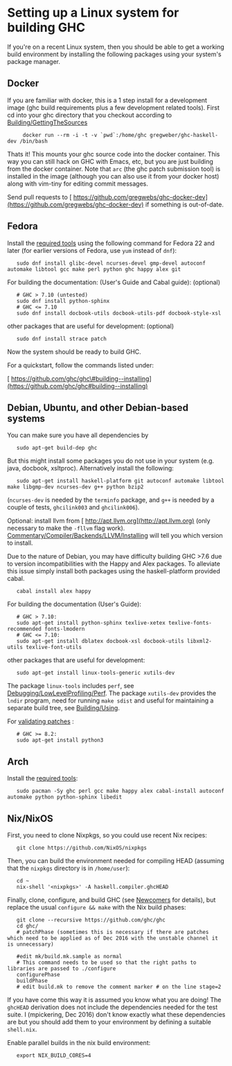 


# Setting up a Linux system for building GHC



If you're on a recent Linux system, then you should be able to get a working build environment by installing the following packages using your system's package manager.


## Docker



If you are familiar with docker, this is a 1 step install for a development image (ghc build requirements plus a few development related tools).
First cd into your ghc directory that you checkout according to [Building/GettingTheSources](building/getting-the-sources)


```wiki
     docker run --rm -i -t -v `pwd`:/home/ghc gregweber/ghc-haskell-dev /bin/bash
```


Thats it!
This mounts your ghc source code into the docker container.
This way you can still hack on GHC with Emacs, etc, but you are just building from the docker container.
Note that `arc` (the ghc patch submission tool) is installed in the image (although you can also use it from your docker host) along with vim-tiny for editing commit messages.



Send pull requests to [
https://github.com/gregwebs/ghc-docker-dev](https://github.com/gregwebs/ghc-docker-dev) if something is out-of-date.


## Fedora



Install the [
required tools](https://ghc.haskell.org/trac/ghc/wiki/Building/Preparation/Tools) using the following command for Fedora 22 and later (for earlier versions of Fedora, use `yum` instead of `dnf`):


```wiki
   sudo dnf install glibc-devel ncurses-devel gmp-devel autoconf automake libtool gcc make perl python ghc happy alex git
```


For building the documentation: (User's Guide and Cabal guide):
(optional)


```wiki
   # GHC > 7.10 (untested)
   sudo dnf install python-sphinx
   # GHC <= 7.10
   sudo dnf install docbook-utils docbook-utils-pdf docbook-style-xsl
```


other  packages that are useful for development:
(optional)


```wiki
   sudo dnf install strace patch
```


Now the system should be ready to build GHC.



For a quickstart, follow the commands listed under:



[
https://github.com/ghc/ghc\#building--installing](https://github.com/ghc/ghc#building--installing)


## Debian, Ubuntu, and other Debian-based systems



You can make sure you have all dependencies by


```wiki
   sudo apt-get build-dep ghc
```


But this might install some packages you do not use in your system (e.g. java, docbook, xsltproc).  Alternatively install the following:


```wiki
   sudo apt-get install haskell-platform git autoconf automake libtool make libgmp-dev ncurses-dev g++ python bzip2
```


(`ncurses-dev` is needed by the `terminfo` package, and `g++` is needed by a couple of tests, `ghcilink003` and `ghcilink006`).



Optional: install llvm from [
http://apt.llvm.org](http://apt.llvm.org) (only necessary to make the `-fllvm` flag work). [Commentary/Compiler/Backends/LLVM/Installing](commentary/compiler/backends/llvm/installing#llvm-support) will tell you which version to install.



Due to the nature of Debian, you may have difficulty building GHC \>7.6 due to version incompatibilities with the Happy and Alex packages.  To alleviate this issue simply install both packages using the haskell-platform provided cabal.


```wiki
   cabal install alex happy
```


For building the documentation (User's Guide):


```wiki
   # GHC > 7.10:
   sudo apt-get install python-sphinx texlive-xetex texlive-fonts-recommended fonts-lmodern
   # GHC <= 7.10:
   sudo apt-get install dblatex docbook-xsl docbook-utils libxml2-utils texlive-font-utils
```


other packages that are useful for development:


```wiki
   sudo apt-get install linux-tools-generic xutils-dev
```


The package `linux-tools` includes `perf`, see [Debugging/LowLevelProfiling/Perf](debugging/low-level-profiling/perf). The package `xutils-dev` provides the `lndir` program, need for running `make sdist` and useful for maintaining a separate build tree, see [Building/Using](building/using).



For [validating patches](testing-patches) :


```wiki
   # GHC >= 8.2:
   sudo apt-get install python3
```

## Arch



Install the [
required tools](https://ghc.haskell.org/trac/ghc/wiki/Building/Preparation/Tools):


```wiki
   sudo pacman -Sy ghc perl gcc make happy alex cabal-install autoconf automake python python-sphinx libedit
```

## Nix/NixOS



First, you need to clone Nixpkgs, so you could use recent Nix recipes:


```wiki
   git clone https://github.com/NixOS/nixpkgs  
```


Then, you can build the environment needed for compiling HEAD (assuming that the `nixpkgs` directory is in `/home/user`):


```wiki
   cd ~
   nix-shell '<nixpkgs>' -A haskell.compiler.ghcHEAD
```


Finally, clone, configure, and build GHC (see [Newcomers](newcomers) for details), but replace the usual `configure && make` with the Nix build phases:


```wiki
   git clone --recursive https://github.com/ghc/ghc
   cd ghc/
   # patchPhase (sometimes this is necessary if there are patches which need to be applied as of Dec 2016 with the unstable channel it is unnecessary)

   #edit mk/build.mk.sample as normal
   # This command needs to be used so that the right paths to libraries are passed to ./configure
   configurePhase 
   buildPhase
   # edit build.mk to remove the comment marker # on the line stage=2
```


If you have come this way it is assumed you know what you are doing! The `ghcHEAD` derivation does not include the dependencies needed for the test suite. I (mpickering, Dec 2016) don't know exactly what these dependencies are but you should add them to your environment by defining a suitable `shell.nix`.  



Enable parallel builds in the nix build environment:


```wiki
   export NIX_BUILD_CORES=4
```